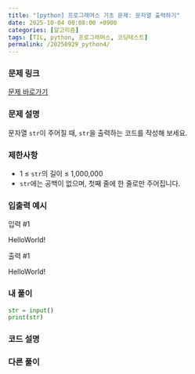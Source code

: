 ```yaml
---
title: "[python] 프로그래머스 기초 문제: 문자열 출력하기"
date: 2025-10-04 00:08:00 +0900   
categories: [알고리즘]                 
tags: [TIL, python, 프로그래머스, 코딩테스트]
permalink: /20250929_python4/      
---
```


### 문제 링크

[문제 바로가기](https://school.programmers.co.kr/learn/courses/30/lessons/181952)

### 문제 설명

문자열 `str`이 주어질 때, `str`을 출력하는 코드를 작성해 보세요.



### 제한사항

- 1 ≤ `str`의 길이 ≤ 1,000,000
- `str`에는 공백이 없으며, 첫째 줄에 한 줄로만 주어집니다.



### 입출력 예시

입력 #1

HelloWorld!


출력 #1

HelloWorld!


### 내 풀이

```python
str = input()
print(str)
```


### 코드 설명




### 다른 풀이